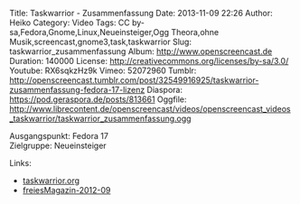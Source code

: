 Title: Taskwarrior - Zusammenfassung
Date: 2013-11-09 22:26
Author: Heiko
Category: Video
Tags: CC by-sa,Fedora,Gnome,Linux,Neueinsteiger,Ogg Theora,ohne Musik,screencast,gnome3,task,taskwarrior
Slug: taskwarrior_zusammenfassung
Album: http://www.openscreencast.de
Duration: 140000
License: http://creativecommons.org/licenses/by-sa/3.0/
Youtube: RX6sqkzHz9k
Vimeo: 52072960
Tumblr: http://openscreencast.tumblr.com/post/32549916925/taskwarrior-zusammenfassung-fedora-17-lizenz
Diaspora: https://pod.geraspora.de/posts/813661
Oggfile: http://www.librecontent.de/openscreencast/videos/openscreencast_videos_taskwarrior/taskwarrior_zusammenfassung.ogg

Ausgangspunkt: Fedora 17  
Zielgruppe: Neueinsteiger  

Links:

  * [taskwarrior.org](http://taskwarrior.org/ "Link zu taskwarrior" )
  * [freiesMagazin-2012-09](http://www.freiesmagazin.de/mobil/freiesMagazin-2012-09.html#12_09_taskwarrior_02 "Link zu freiesmagazin.de" )

